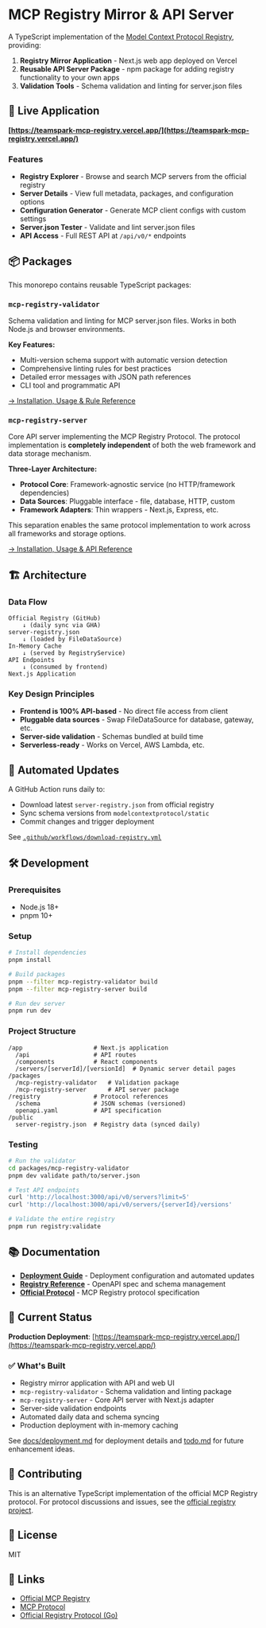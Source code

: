 # MCP Registry Mirror & API Server

A TypeScript implementation of the [Model Context Protocol Registry](https://github.com/modelcontextprotocol/registry), providing:

1. **Registry Mirror Application** - Next.js web app deployed on Vercel
2. **Reusable API Server Package** - npm package for adding registry functionality to your own apps
3. **Validation Tools** - Schema validation and linting for server.json files

## 🚀 Live Application

**[https://teamspark-mcp-registry.vercel.app/](https://teamspark-mcp-registry.vercel.app/)**

### Features

- **Registry Explorer** - Browse and search MCP servers from the official registry
- **Server Details** - View full metadata, packages, and configuration options  
- **Configuration Generator** - Generate MCP client configs with custom settings
- **Server.json Tester** - Validate and lint server.json files
- **API Access** - Full REST API at `/api/v0/*` endpoints

## 📦 Packages

This monorepo contains reusable TypeScript packages:

### `mcp-registry-validator`

Schema validation and linting for MCP server.json files. Works in both Node.js and browser environments.

**Key Features:**
- Multi-version schema support with automatic version detection
- Comprehensive linting rules for best practices
- Detailed error messages with JSON path references
- CLI tool and programmatic API

[→ Installation, Usage & Rule Reference](packages/mcp-registry-validator/README.md)

### `mcp-registry-server`

Core API server implementing the MCP Registry Protocol. The protocol implementation is **completely independent** of both the web framework and data storage mechanism.

**Three-Layer Architecture:**
- **Protocol Core**: Framework-agnostic service (no HTTP/framework dependencies)
- **Data Sources**: Pluggable interface - file, database, HTTP, custom
- **Framework Adapters**: Thin wrappers - Next.js, Express, etc.

This separation enables the same protocol implementation to work across all frameworks and storage options.

[→ Installation, Usage & API Reference](packages/mcp-registry-server/README.md)

## 🏗️ Architecture

### Data Flow

```
Official Registry (GitHub)
    ↓ (daily sync via GHA)
server-registry.json
    ↓ (loaded by FileDataSource)
In-Memory Cache
    ↓ (served by RegistryService)
API Endpoints
    ↓ (consumed by frontend)
Next.js Application
```

### Key Design Principles

- **Frontend is 100% API-based** - No direct file access from client
- **Pluggable data sources** - Swap FileDataSource for database, gateway, etc.
- **Server-side validation** - Schemas bundled at build time
- **Serverless-ready** - Works on Vercel, AWS Lambda, etc.

## 🔄 Automated Updates

A GitHub Action runs daily to:
- Download latest `server-registry.json` from official registry
- Sync schema versions from `modelcontextprotocol/static`
- Commit changes and trigger deployment

See [`.github/workflows/download-registry.yml`](.github/workflows/download-registry.yml)

## 🛠️ Development

### Prerequisites

- Node.js 18+
- pnpm 10+

### Setup

```bash
# Install dependencies
pnpm install

# Build packages
pnpm --filter mcp-registry-validator build
pnpm --filter mcp-registry-server build

# Run dev server
pnpm run dev
```

### Project Structure

```
/app                    # Next.js application
  /api                  # API routes
  /components           # React components
  /servers/[serverId]/[versionId]  # Dynamic server detail pages
/packages
  /mcp-registry-validator   # Validation package
  /mcp-registry-server      # API server package
/registry               # Protocol references
  /schema               # JSON schemas (versioned)
  openapi.yaml          # API specification
/public
  server-registry.json  # Registry data (synced daily)
```

### Testing

```bash
# Run the validator
cd packages/mcp-registry-validator
pnpm dev validate path/to/server.json

# Test API endpoints
curl 'http://localhost:3000/api/v0/servers?limit=5'
curl 'http://localhost:3000/api/v0/servers/{serverId}/versions'

# Validate the entire registry
pnpm run registry:validate
```

## 📚 Documentation

- [**Deployment Guide**](docs/deployment.md) - Deployment configuration and automated updates
- [**Registry Reference**](registry/README.md) - OpenAPI spec and schema management
- [**Official Protocol**](https://github.com/modelcontextprotocol/registry) - MCP Registry protocol specification

## 🎯 Current Status

**Production Deployment**: [https://teamspark-mcp-registry.vercel.app/](https://teamspark-mcp-registry.vercel.app/)

### ✅ What's Built

- Registry mirror application with API and web UI
- `mcp-registry-validator` - Schema validation and linting package
- `mcp-registry-server` - Core API server with Next.js adapter
- Server-side validation endpoints
- Automated daily data and schema syncing
- Production deployment with in-memory caching

See [docs/deployment.md](docs/deployment.md) for deployment details and [todo.md](todo.md) for future enhancement ideas.

## 🤝 Contributing

This is an alternative TypeScript implementation of the official MCP Registry protocol. For protocol discussions and issues, see the [official registry project](https://github.com/modelcontextprotocol/registry).

## 📄 License

MIT

## 🔗 Links

- [Official MCP Registry](https://registry.modelcontextprotocol.io)
- [MCP Protocol](https://github.com/modelcontextprotocol)
- [Official Registry Protocol (Go)](https://github.com/modelcontextprotocol/registry)

